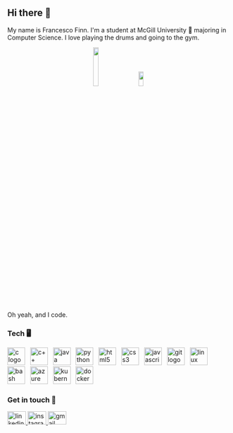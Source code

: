 ## Hi there 👋
My name is Francesco Finn. I'm a student at McGill University 🍁 majoring in Computer Science.
I love playing the drums and going to the gym. 

<div align="center">
  <img src="https://github.com/francescofinn/francescofinn/assets/117033284/c8beb65c-6838-4683-87a1-ac534b844f71" width=15% height=15% />
  &nbsp;&nbsp;&nbsp;&nbsp;&nbsp;
  <img src="https://github.com/francescofinn/francescofinn/assets/117033284/daeabdb5-bd41-442d-96bd-017a7b40a850" width=14.775% height=9.165% />
</div>

Oh yeah, and I code.

### Tech 🖥️
<div align="left">
  <img src="https://cdn.jsdelivr.net/gh/devicons/devicon/icons/c/c-original.svg" height="40" alt="c logo"  />
  &nbsp;
  <img src="https://cdn.jsdelivr.net/gh/devicons/devicon/icons/cplusplus/cplusplus-original.svg" height="40" alt="c++ logo"  />
  &nbsp;
  <img src="https://cdn.jsdelivr.net/gh/devicons/devicon/icons/java/java-original.svg" height="40" alt="java logo"  />
  &nbsp;
  <img src="https://cdn.jsdelivr.net/gh/devicons/devicon/icons/python/python-original.svg" height="40" alt="python logo"  />
  &nbsp;
  <img src="https://cdn.jsdelivr.net/gh/devicons/devicon/icons/html5/html5-original.svg" height="40" alt="html5 logo"  />
  &nbsp;
  <img src="https://cdn.jsdelivr.net/gh/devicons/devicon/icons/css3/css3-original.svg" height="40" alt="css3 logo"  />
  &nbsp;
  <img src="https://cdn.jsdelivr.net/gh/devicons/devicon/icons/javascript/javascript-original.svg" height="40" alt="javascript logo"  />
  &nbsp;
  <img src="https://cdn.jsdelivr.net/gh/devicons/devicon/icons/git/git-original.svg" height="40" alt="git logo"  />
  &nbsp;
  <img src="https://cdn.jsdelivr.net/gh/devicons/devicon/icons/linux/linux-original.svg" height="40" alt="linux logo"  />
  &nbsp;
  <img src="https://cdn.jsdelivr.net/gh/devicons/devicon/icons/bash/bash-original.svg" height="40" alt="bash logo"  />
  &nbsp;
  <img src="https://cdn.jsdelivr.net/gh/devicons/devicon@latest/icons/azure/azure-original.svg" height="40" alt="azure logo" />
  &nbsp;
  <img src="https://cdn.jsdelivr.net/gh/devicons/devicon@latest/icons/kubernetes/kubernetes-original.svg" height="40" alt="kubernetes logo" /> 
  &nbsp;
  <img src="https://cdn.jsdelivr.net/gh/devicons/devicon@latest/icons/docker/docker-original.svg" height="40" alt="docker logo" />       
</div>

### Get in touch 🤝
<div align="left">
  <a href="linkedin.com/in/francesco-finn-645663255" target="_blank">
    <img src="https://raw.githubusercontent.com/maurodesouza/profile-readme-generator/master/src/assets/icons/social/linkedin/default.svg" width="42" height="30" alt="linkedin logo"  />
  </a>
  <a href="https://www.instagram.com/frankie_the_drummer/" target="_blank">
    <img src="https://raw.githubusercontent.com/maurodesouza/profile-readme-generator/master/src/assets/icons/social/instagram/default.svg" width="42" height="30" alt="instagram logo"  />
  </a>
  <a href="mailto:francescofinn109@gmail.com" target="_blank">
    <img src="https://raw.githubusercontent.com/maurodesouza/profile-readme-generator/master/src/assets/icons/social/gmail/default.svg" width="42" height="30" alt="gmail logo"  />
  </a>
</div>
